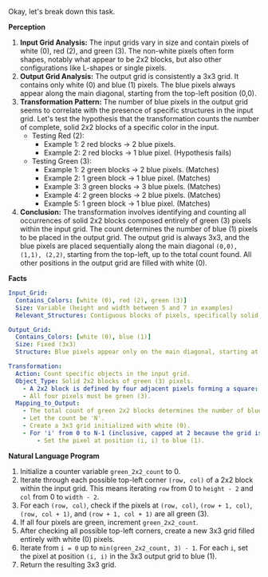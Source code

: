 Okay, let's break down this task.

**Perception**

1.  **Input Grid Analysis:** The input grids vary in size and contain pixels of white (0), red (2), and green (3). The non-white pixels often form shapes, notably what appear to be 2x2 blocks, but also other configurations like L-shapes or single pixels.
2.  **Output Grid Analysis:** The output grid is consistently a 3x3 grid. It contains only white (0) and blue (1) pixels. The blue pixels always appear along the main diagonal, starting from the top-left position (0,0).
3.  **Transformation Pattern:** The number of blue pixels in the output grid seems to correlate with the presence of specific structures in the input grid. Let's test the hypothesis that the transformation counts the number of complete, solid 2x2 blocks of a specific color in the input.
    *   Testing Red (2):
        *   Example 1: 2 red blocks -> 2 blue pixels.
        *   Example 2: 2 red blocks -> 1 blue pixel. (Hypothesis fails)
    *   Testing Green (3):
        *   Example 1: 2 green blocks -> 2 blue pixels. (Matches)
        *   Example 2: 1 green block -> 1 blue pixel. (Matches)
        *   Example 3: 3 green blocks -> 3 blue pixels. (Matches)
        *   Example 4: 2 green blocks -> 2 blue pixels. (Matches)
        *   Example 5: 1 green block -> 1 blue pixel. (Matches)
4.  **Conclusion:** The transformation involves identifying and counting all occurrences of solid 2x2 blocks composed entirely of green (3) pixels within the input grid. The count determines the number of blue (1) pixels to be placed in the output grid. The output grid is always 3x3, and the blue pixels are placed sequentially along the main diagonal `(0,0), (1,1), (2,2)`, starting from the top-left, up to the total count found. All other positions in the output grid are filled with white (0).

**Facts**


```yaml
Input_Grid:
  Contains_Colors: [white (0), red (2), green (3)]
  Size: Variable (height and width between 5 and 7 in examples)
  Relevant_Structures: Contiguous blocks of pixels, specifically solid 2x2 blocks.

Output_Grid:
  Contains_Colors: [white (0), blue (1)]
  Size: Fixed (3x3)
  Structure: Blue pixels appear only on the main diagonal, starting at (0,0).

Transformation:
  Action: Count specific objects in the input grid.
  Object_Type: Solid 2x2 blocks of green (3) pixels.
    - A 2x2 block is defined by four adjacent pixels forming a square: (r, c), (r+1, c), (r, c+1), (r+1, c+1).
    - All four pixels must be green (3).
  Mapping_to_Output:
    - The total count of green 2x2 blocks determines the number of blue (1) pixels in the output.
    - Let the count be 'N'.
    - Create a 3x3 grid initialized with white (0).
    - For 'i' from 0 to N-1 (inclusive, capped at 2 because the grid is 3x3):
        - Set the pixel at position (i, i) to blue (1).
```


**Natural Language Program**

1.  Initialize a counter variable `green_2x2_count` to 0.
2.  Iterate through each possible top-left corner `(row, col)` of a 2x2 block within the input grid. This means iterating `row` from 0 to `height - 2` and `col` from 0 to `width - 2`.
3.  For each `(row, col)`, check if the pixels at `(row, col)`, `(row + 1, col)`, `(row, col + 1)`, and `(row + 1, col + 1)` are all green (3).
4.  If all four pixels are green, increment `green_2x2_count`.
5.  After checking all possible top-left corners, create a new 3x3 grid filled entirely with white (0) pixels.
6.  Iterate from `i = 0` up to `min(green_2x2_count, 3) - 1`. For each `i`, set the pixel at position `(i, i)` in the 3x3 output grid to blue (1).
7.  Return the resulting 3x3 grid.